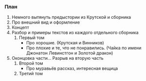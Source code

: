 
### План

1. Немного вытянуть предыстории из Крутской и сборника
2. Про внешний вид и оформление
3. Концепт
4. Разбор и примеры текстов из каждого отдельного сборника
	1. Первый том
		- Про хорошие. (Крутская и Винников)
		- Про плохие и те, что не понравились. (Чайка по имени Джонатон Левинстгон и Золотой дракон)
5. Оконцовка части...
Разрыв на вторую часть
	1. Второй том 
		- Про муравьёв рассказ, интересная вещица
	2. Третий том 

